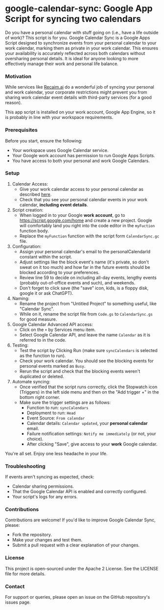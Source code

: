 # google-calendar-sync: Google App Script for syncing two calendars

Do you have a personal calendar with stuff going on (i.e., have a life outside of work)? This script is for you. Google Calendar Sync is a Google Apps Script designed to synchronize events from your personal calendar to your work calendar, marking them as private in your work calendar. This ensures your availability is accurately reflected across both calendars without oversharing personal details. It is ideal for anyone looking to more effectively manage their work and personal life balance.

### Motivation
While services like [Recaim.ai](https://reclaim.ai/) do a wonderful job of syncing your personal and work calendar, your corporate restrictions might prevent you from sharing work calendar event details with third-party services (for a good reason). 

This app script is installed on your work account, Google App Engine, so it is probably in line with your workspace requirements.

### Prerequisites
Before you start, ensure the following:
* Your workspace uses Google Calendar service.
* Your Google work account has permission to run Google Apps Scripts.
* You have access to both your personal and work Google Calendars.

### Setup
1. Calendar Access:
   * Give your work calendar access to your personal calendar as described [here](https://support.google.com/calendar/answer/37082?hl=en&ref_topic=10510447&sjid=14802667752921791114-NA).
   * Check that you see your personal calendar events in your work calendar, **including event details**. 
2. Script creation:
   * When logged in to your Google **work account**, go to https://script.google.com/home and create a new project. Google will comfortably land you right into the code editor in the `myFuction` function body.
   * Replace the `myFunction` function with the script form `CalendarSync.gc` file.
3. Configuration:
   * Assign your personal calendar's email to the personalCalendarId constant within the script.
   * Adjust settings like the block event's name (it's private, so don't sweat on it too much) and how far in the future events should be blocked according to your preferences.
   * Review line 59 to decide on including all-day events, lengthy events (probably out-of-office events and such), and weekends.  
   * Don't forget to click save (the "save" icon, kids, is  a floppy disk, google it or ask ChatGPT).
4. Naming:
   * Rename the project from "Untitled Project" to something useful, like "Calendar Sync".
   * While on it, rename the script file from `Code.gs` to `CalendarSync.gs` for good measure.
5. Google Calendar Advanced API access:
   * Click on the `+` by Services menu item.
   * Select Google Calendar API, and leave the name `Calendar` as it is referred to in the code.
6. Testing:
   * Test the script by Clicking Run (make sure `syncCalendars` is selected as the function to run).
   * Check your work calendar. You should see the blocking events for personal events marked as `Busy`.
   * Rerun the script and check that the blocking events weren't duplicated or deleted.
7. Automate syncing:
   * Once verified that the script runs correctly, click the Stopwatch icon (Triggers) in the left side menu and then on the "Add trigger +" in the bottom right corner.
   * Make sure the trigger settings are as follows:
      * Function to run: `syncCalendars`
      * Deployment to run: `Head`
      * Event Source: `From calendar`
      * Calendar details: `Calendar updated`, your **personal calendar** email.
      * Failure notification settings: `Notify me immediately` (or not, your choice).
      * After clicking "Save", give access to your **work** Google calendar.

You're all set. Enjoy one less headache in your life.

### Troubleshooting
If events aren't syncing as expected, check:
   * Calendar sharing permissions.
   * That the Google Calendar API is enabled and correctly configured.
   * Your script's logs for any errors.

### Contributions
Contributions are welcome! If you'd like to improve Google Calendar Sync, please:
 * Fork the repository.
 * Make your changes and test them.
 * Submit a pull request with a clear explanation of your changes.

### License
This project is open-sourced under the Apache 2 License. See the LICENSE file for more details.

### Contact
For support or queries, please open an issue on the GitHub repository's issues page.
